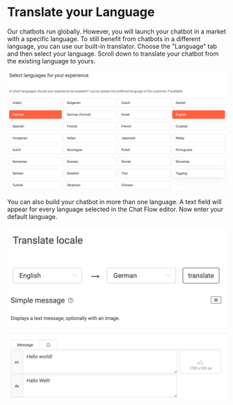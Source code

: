 # Translate your Language

Our chatbots run globally. However, you will launch your chatbot in a market with a specific language. To still benefit from chatbots in a different language, you can use our built-in translator. Choose the "Language" tab and then select your language. Scroll down to translate your chatbot from the existing language to yours.


![Select language](select_language.png "Select language")


You can also build your chatbot in more than one language. A text field will appear for every language selected in the Chat Flow editor.
Now enter your default language.


![Language example](language_example.png "Language example")
![Language example text](language_example_text.png "Language example text")


